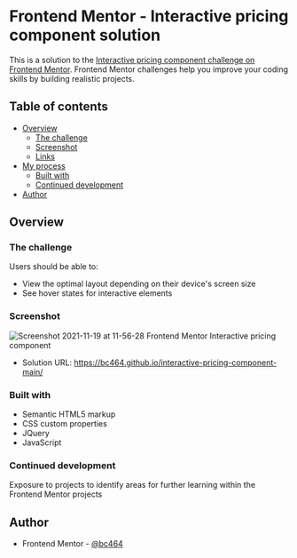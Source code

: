 # Frontend Mentor - Interactive pricing component solution

This is a solution to the [Interactive pricing component challenge on Frontend Mentor](https://www.frontendmentor.io/challenges/interactive-pricing-component-t0m8PIyY8). Frontend Mentor challenges help you improve your coding skills by building realistic projects. 

## Table of contents

- [Overview](#overview)
  - [The challenge](#the-challenge)
  - [Screenshot](#screenshot)
  - [Links](#links)
- [My process](#my-process)
  - [Built with](#built-with)
   - [Continued development](#continued-development)
- [Author](#author)


## Overview

### The challenge

Users should be able to:

- View the optimal layout depending on their device's screen size
- See hover states for interactive elements

### Screenshot

![Screenshot 2021-11-19 at 11-56-28 Frontend Mentor Interactive pricing component](https://user-images.githubusercontent.com/82536545/142603813-9c257d1a-7059-4ff3-9577-6fe93775f061.png)

- Solution URL: https://bc464.github.io/interactive-pricing-component-main/

### Built with

- Semantic HTML5 markup
- CSS custom properties
- JQuery
- JavaScript

### Continued development

Exposure to projects to identify areas for further learning within the Frontend Mentor projects

## Author

- Frontend Mentor - [@bc464](https://www.frontendmentor.io/profile/yourusername)
